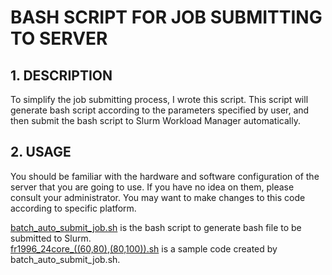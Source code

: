 # BASH SCRIPT FOR JOB SUBMITTING TO SERVER
## 1. DESCRIPTION
To simplify the job submitting process, I wrote this script. This script will generate bash script according to the parameters specified by user, and then submit the bash script to Slurm Workload Manager automatically. 
## 2. USAGE
You should be familiar with the hardware and software configuration of the server that you are going to use. If you have no idea on them, please consult your administrator. You may want to make changes to this code according to specific platform.

[batch_auto_submit_job.sh](batch_auto_submit_job.sh) is the bash script to generate bash file to be submitted to Slurm.  
[fr1996_24core_((60,80),(80,100)).sh](fr1996_24core_((60,80),(80,100)).sh) is a sample code created by batch_auto_submit_job.sh.
